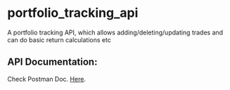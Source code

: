 # portfolio_tracking_api
A portfolio tracking API, which allows adding/deleting/updating trades and can do basic return calculations etc


## API Documentation: 
  Check Postman Doc. <a href="https://documenter.getpostman.com/view/10207322/TVKEYHgu">Here</a>.
